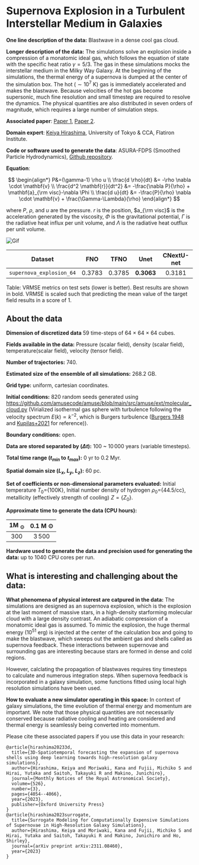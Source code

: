 # Supernova Explosion in a Turbulent Interstellar Medium in Galaxies

**One line description of the data:**
Blastwave in a dense cool gas cloud.

**Longer description of the data:**
The simulations solve an explosion inside a compression of a monatomic ideal gas, which follows the equation of state with the specific heat ratio $\gamma=5/3$.
The gas in these simulations mocks the interstellar medium in the Milky Way Galaxy.
At the beginning of the simulations, the thermal energy of a supernova is dumped at the center of the simulation box.
The hot ($\sim 10^7$ K) gas is immediately accelerated and makes the blastwave.
Because velocities of the hot gas become supersonic, much fine resolution and small timestep are required to resolve the dynamics.
The physical quantities are also distributed in seven orders of magnitude, which requires a large number of simulation steps.

**Associated paper**: [Paper 1](https://academic.oup.com/mnras/article/526/3/4054/7316686), [Paper 2](https://arxiv.org/abs/2311.08460).

**Domain expert**: [Keiya Hirashima](https://kyafuk.github.io/utokyo-hirashima/index.html), University of Tokyo & CCA, Flatiron Institute.

**Code or software used to generate the data**: ASURA-FDPS (Smoothed Particle Hydrodynamics), [Github repository](https://github.com/FDPS/FDPS).

**Equation**:

$$
\begin{align*}
P&=(\gamma-1) \rho u \\
\frac{d \rho}{dt} &= -\rho \nabla \cdot \mathbf{v} \\
\frac{d^2 \mathbf{r}}{dt^2}  &= -\frac{\nabla P}{\rho} + \mathbf{a}_{\rm visc}-\nabla \Phi \\
\frac{d u}{dt} &= -\frac{P}{\rho} \nabla \cdot \mathbf{v} + \frac{\Gamma-\Lambda}{\rho}
\end{align*}
$$

where $P$, $\rho$, and $u$ are the pressure. $r$ is the position, $a_{\rm visc}$ is the acceleration generated by the viscosity, $\Phi$ is the gravitational potential, $\Gamma$ is the radiative heat influx per unit volume, and $\Lambda$ is the radiative heat outflux per unit volume.

![Gif](https://users.flatironinstitute.org/~polymathic/data/the_well/datasets/supernova_explosion_64/gif/temperature_normalized.gif)

| Dataset    | FNO | TFNO  | Unet | CNextU-net
|:-:|:-:|:-:|:-:|:-:|
| `supernova_explosion_64`  | 0.3783 | 0.3785 |$\mathbf{0.3063}$|0.3181|

Table: VRMSE metrics on test sets (lower is better). Best results are shown in bold. VRMSE is scaled such that predicting the mean value of the target field results in a score of 1.

## About the data

**Dimension of discretized data** 59 time-steps of  64 $\times$ 64 $\times$ 64 cubes.

**Fields available in the data:**
Pressure (scalar field), density (scalar field), temperature(scalar field), velocity (tensor field).

**Number of trajectories:** 740.

**Estimated size of the ensemble of all simulations:** 268.2 GB.

**Grid type:** uniform, cartesian coordinates.

**Initial conditions:** $820$ random seeds generated using https://github.com/amusecode/amuse/blob/main/src/amuse/ext/molecular_cloud.py (Virialized isothermal gas sphere with turbulence following the velocity spectrum $E(k) \propto k^{-2}$, which is Burgers turbulence ([Burgers 1948](https://www.sciencedirect.com/science/article/abs/pii/S0065215608701005) and [Kupilas+2021](https://doi.org/10.1093/mnras/staa3889) for reference)).

**Boundary conditions:** open.

**Data are stored separated by ($\Delta t$):** $100$ ~ $10\,000$ years (variable timesteps).

**Total time range ($t_{min}$ to $t_{max}$):** $0$ yr to $0.2$ Myr.

**Spatial domain size ($L_x$, $L_y$, $L_z$):** 60 pc.

**Set of coefficients or non-dimensional parameters evaluated:** Initial temperature $T_0$=\{100K\}, Initial number density of hydrogen $\rho_0=$\{44.5/cc\}, metallicity (effectively strength of cooling) $Z=\{Z_0\}$.

**Approximate time to generate the data (CPU hours):**

| 1M $_\odot$ | 0.1 M $\odot$ |
|:----------:|:----------:|
| $300$ | $3\,500$ |

**Hardware used to generate the data and precision used for generating the data:** up to 1040 CPU cores per run.




## What is interesting and challenging about the data:

**What phenomena of physical interest are catpured in the data:**
The simulations are designed as an supernova explosion, which is the explosion at the last moment of massive stars, in a high-density starforming molecular cloud with a large density contrast. An adiabatic compression of a monatomic ideal gas is assumed.
To mimic the explosion, the huge thermal energy ($10^{51}$ erg) is injected at the center of the calculation box and going to make the blastwave, which sweeps out the ambient gas and shells called as supernova feedback. These interactions between supernovae and surrounding gas are interesting because stars are formed in dense and cold regions.

However, calclating the propagation of blastwaves requires tiny timesteps to calculate and numerous integration steps. When supernova feedback is incorporated in a galaxy simulation, some functions fitted using local high resolution simulations have been used.

**How to evaluate a new simulator operating in this space:**
In context of galaxy simulations, the time evolution of thermal energy and momentum are important. We note that those physical quantities are not necessarily conserved because radiative cooling and heating are considered and thermal energy is seamlessly being converted into momentum.

Please cite these associated papers if you use this data in your research:

```
@article{hirashima20233d,
  title={3D-Spatiotemporal forecasting the expansion of supernova shells using deep learning towards high-resolution galaxy simulations},
  author={Hirashima, Keiya and Moriwaki, Kana and Fujii, Michiko S and Hirai, Yutaka and Saitoh, Takayuki R and Makino, Junichiro},
  journal={Monthly Notices of the Royal Astronomical Society},
  volume={526},
  number={3},
  pages={4054--4066},
  year={2023},
  publisher={Oxford University Press}
}
@article{hirashima2023surrogate,
  title={Surrogate Modeling for Computationally Expensive Simulations of Supernovae in High-Resolution Galaxy Simulations},
  author={Hirashima, Keiya and Moriwaki, Kana and Fujii, Michiko S and Hirai, Yutaka and Saitoh, Takayuki R and Makino, Junichiro and Ho, Shirley},
  journal={arXiv preprint arXiv:2311.08460},
  year={2023}
}
```
